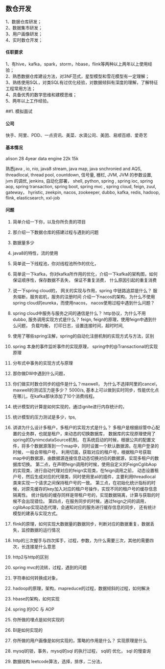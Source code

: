 ## 数仓开发

1、数据仓库研发；   
2、数据集市研发；   
3、用户画像研发；   
4、实时数仓开发；   
#### 任职要求    
1、有hive，kafka，spark，storm，hbase，flink等两种以上两年以上使用经验；          
2、熟悉数据仓库建设方法，对3NF范式，星型模型和雪花模型有一定理解；      
3、熟练使用SQL，对类SQL有过优化经验，对数据倾斜有深度的理解，了解特征工程常用方法；   
4、具备优秀的数学思维和建模思维；   
5、两年以上工作经验。 



##1. 模拟面试

#### 公司
快手、阿里、PDD、一点资讯、美菜、水滴公司、美团、易顺百顺、爱奇艺

#### 基本情况
alison 28  4year data engine  22k   15k

熟悉java , io, nio, java8 stream, java map, java snchronied and AQS,
threadlocal, thread pool, countdown, 信号量, 栅栏, JVM, JVM 的参数设置, jvm 的调优,
jenkins, 自动化部署， shell, python, 
spring , spring ioc, spring aop, spring transaction,
spring boot, spring mvc , spring cloud, feign, zuul, gateway， hyristic, zeekpin, 
nacos, zookeeper, dubbo, kafka, redis, hadoop, flink, 
elasticsearch, xxl-job

#### 问题

1. 简单介绍一下你，以及你所负责的项目
2. 那介绍一下数据仓库的搭建过程与遇到的问题
3. 数据量多少
4. java8的特性，流的使用
5. 简单说一下线程池，你对线程池所作的优化，
6. 简单说一下kafka，你对kafka所作用的优化，介绍一下kafka的架构图，如何保证顺序性，保存数据不丢失，
保证不重复消费， 什么原因引起的重复消费
7. 说一下spring cloud的， 网关的实现与作用，spring 中链路追踪是什么？ 服务熔断，服务宕机，服务的注册时间
介绍一下nacos的架构，为什么不使用spring cloud的eureka，而使用nacos， nacos使用过程中遇到什么问题？
8. spring cloud中服务与服务之间的通信是什么？ http协议，为什么不用dubbo, 服务调用实现方式是什么？
feign, feign的原理，使用feign中遇到什么问题， 负载均衡， 打印日志，设置连接时间，超时时间,
9. 使用了哪些spring注解，spring的自动化注册机制的实现方式与方法，区别
10. spring 本身的事件监听事件的实现原理， spring中的@Transactional的实现原理
11. 分布式中事务的实现方式与原理
12. 那你做DW中遇到什么问题，
13. 你们做实时数仓同步的组件是什么？maxwell， 为什么不选择阿里的cancel， maxwell的测试压力是多少？
5000/s, 基本上可以做到实时同步，性能优化点在哪儿，在kafka那块添加了10个消费线程。
14. 统计模型的计算是如何实现的，通过ignite进行内存统计的，
15. 统计模型的压力测试是多少，tps,
16. 讲讲为什么设计多租户，多租户的实现方式是什么？
多租户是根据综管中心配置的业务群，也就是租户，来动态的切换数据库， 数据库的实现原理使用了spring的DynimcdataSource机制，
在系统启动的时候，根据公共的配置文件，将多个数据源落到一个map中，同时设置一个默认数据源。在用户登录的时候，一般会带租户号，
利用切面，获取对应的租户号，根据租户号获取map中的数据源，由数据源连接信息动态切换对应的数据源，实现多租户的数据库切换。
第二点，在声明feign调用的时候，使用自定义的FeignCglibAop的实现类，进行自动代理对应的feign实现类，在feign调用之前，
动态设置租户号，然后生成对应的代理类，同时使用里ali的插件，主要利用threadlocal类来实现一个请求之间保持租户号的一致。
第三点，在初始化统计指标的时候，对原先缓存的key加入对应的租户号操作，实现不同的租户号的缓存信息隔离性。
统计指标的缓存同样是带租户号的，实现数据隔离，计算与获取的时候不会出现错位。
第四点，在服务同步的时候，通过feign之间的调用，cglibAop实现动态代理，会通知对应的服务进行缓存信息的同步，
还有统计模型的建表与实现方式。
17. flink的原理，如何实现大数据量的数据同步，判断对应的数据重复，数据丢失，监控数据的运行情况
18. http的三次握手与四次挥手，过程，参数，为什么需要三次，其他的需要四次，长连接是什么意思
19. http2与http的区别
20. spring mvc的流转，过程，遇到的问题
21. 字符串如何转换成对象，
22. hadoop的原理，架构，mapreduce的过程，数据倾斜的过程，如何解决
23. hbase的架构，如何实现
24. spring 的IOC 与 AOP
25. 你所做的埋点是如何实现的
26. BI是如何实现的
27. 你所做的用户画像是如何实现的，策略的作用是什么？ 实现原理是什么
28. mysql的锁，事务，mysql的sql 的执行过程， sql的 优化， sql 的慢查询



1. 数据结构
leetcode算法，选择，排序，二分法，


